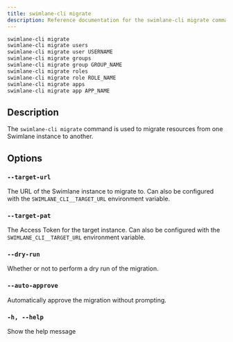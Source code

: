 ```yaml
---
title: swimlane-cli migrate
description: Reference documentation for the swimlane-cli migrate command.
---
```


```bash
swimlane-cli migrate
swimlane-cli migrate users
swimlane-cli migrate user USERNAME
swimlane-cli migrate groups
swimlane-cli migrate group GROUP_NAME
swimlane-cli migrate roles
swimlane-cli migrate role ROLE_NAME
swimlane-cli migrate apps
swimlane-cli migrate app APP_NAME
```

## Description

The `swimlane-cli migrate` command is used to migrate resources from one Swimlane instance to another.

## Options

### `--target-url`

The URL of the Swimlane instance to migrate to. Can also be configured with the `SWIMLANE_CLI__TARGET_URL` environment variable.

### `--target-pat`

The Access Token for the target instance. Can also be configured with the `SWIMLANE_CLI__TARGET_URL` environment variable.

### `--dry-run`

Whether or not to perform a dry run of the migration.

### `--auto-approve`

Automatically approve the migration without prompting.

### `-h, --help`

Show the help message
